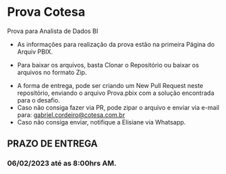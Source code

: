 # Prova Cotesa
 Prova para Analista de Dados BI

* As informações para realização da prova estão na primeira Página do Arquiv PBIX.
 - Para baixar os arquivos, basta Clonar o Repositório ou baixar os arquivos no formato Zip.
* A forma de entrega, pode ser criando um New Pull Request neste reposítório, enviando o arquivo Prova.pbix com a solução encontrada para o desafio.
 * Caso não consiga fazer via PR, pode zipar o arquivo e enviar via e-mail para: gabriel.cordeiro@cotesa.com.br
 * Caso não consiga enviar, notifique a Elisiane via Whatsapp.
 
 ## PRAZO DE ENTREGA
 ### 06/02/2023 até as 8:00hrs AM.
